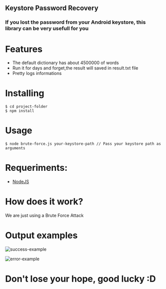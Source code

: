 
## Keystore Password Recovery

### If you lost the password from your Android keystore, this library can be very usefull for you

# Features
- The default dictionary has about 4500000 of words
- Run it for days and forget,the result will saved in result.txt file
- Pretty logs informations

# Installing
```
$ cd project-folder
$ npm install
```

# Usage
```
$ node brute-force.js your-keystore-path // Pass your keystore path as arguments
```

# Requeriments:
- [NodeJS](https://nodejs.org/en/)

# How does it work?
We are just using a Brute Force Attack

# Output examples
![success-example](https://raw.githubusercontent.com/vmontanheiro/keystore-password-recovery/master/src/img/success.png)


![error-example](https://raw.githubusercontent.com/vmontanheiro/keystore-password-recovery/master/src/img/error.png)

# Don't lose your hope, good lucky :D



